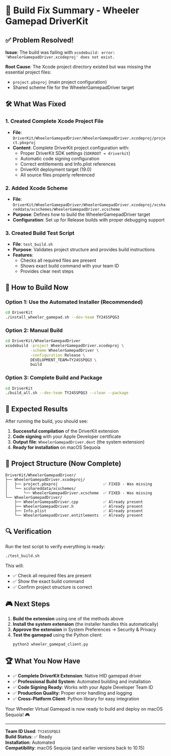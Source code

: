 # 🔧 Build Fix Summary - Wheeler Gamepad DriverKit

## ✅ Problem Resolved!

**Issue**: The build was failing with `xcodebuild: error: 'WheelerGamepadDriver.xcodeproj' does not exist.`

**Root Cause**: The Xcode project directory existed but was missing the essential project files:
- `project.pbxproj` (main project configuration)
- Shared scheme file for the WheelerGamepadDriver target

## 🛠️ What Was Fixed

### 1. Created Complete Xcode Project File
- **File**: `DriverKit/WheelerGamepadDriver/WheelerGamepadDriver.xcodeproj/project.pbxproj`
- **Content**: Complete DriverKit project configuration with:
  - Proper DriverKit SDK settings (`SDKROOT = driverkit`)
  - Automatic code signing configuration
  - Correct entitlements and Info.plist references
  - DriverKit deployment target (19.0)
  - All source files properly referenced

### 2. Added Xcode Scheme
- **File**: `DriverKit/WheelerGamepadDriver/WheelerGamepadDriver.xcodeproj/xcshareddata/xcschemes/WheelerGamepadDriver.xcscheme`
- **Purpose**: Defines how to build the WheelerGamepadDriver target
- **Configuration**: Set up for Release builds with proper debugging support

### 3. Created Build Test Script
- **File**: `test_build.sh`
- **Purpose**: Validates project structure and provides build instructions
- **Features**: 
  - Checks all required files are present
  - Shows exact build command with your team ID
  - Provides clear next steps

## 🚀 How to Build Now

### Option 1: Use the Automated Installer (Recommended)
```bash
cd DriverKit
./install_wheeler_gamepad.sh --dev-team TY24SSPQG3
```

### Option 2: Manual Build
```bash
cd DriverKit/WheelerGamepadDriver
xcodebuild -project WheelerGamepadDriver.xcodeproj \
           -scheme WheelerGamepadDriver \
           -configuration Release \
           DEVELOPMENT_TEAM=TY24SSPQG3 \
           build
```

### Option 3: Complete Build and Package
```bash
cd DriverKit
./build_all.sh --dev-team TY24SSPQG3 --clean --package
```

## 🎯 Expected Results

After running the build, you should see:
1. **Successful compilation** of the DriverKit extension
2. **Code signing** with your Apple Developer certificate
3. **Output file**: `WheelerGamepadDriver.dext` (the system extension)
4. **Ready for installation** on macOS Sequoia

## 📁 Project Structure (Now Complete)

```
DriverKit/WheelerGamepadDriver/
├── WheelerGamepadDriver.xcodeproj/
│   ├── project.pbxproj                    ✅ FIXED - Was missing
│   └── xcshareddata/xcschemes/
│       └── WheelerGamepadDriver.xcscheme  ✅ FIXED - Was missing
└── WheelerGamepadDriver/
    ├── WheelerGamepadDriver.cpp           ✅ Already present
    ├── WheelerGamepadDriver.h             ✅ Already present
    ├── Info.plist                         ✅ Already present
    └── WheelerGamepadDriver.entitlements  ✅ Already present
```

## 🔍 Verification

Run the test script to verify everything is ready:
```bash
./test_build.sh
```

This will:
- ✅ Check all required files are present
- ✅ Show the exact build command
- ✅ Confirm project structure is correct

## 🎮 Next Steps

1. **Build the extension** using one of the methods above
2. **Install the system extension** (the installer handles this automatically)
3. **Approve the extension** in System Preferences → Security & Privacy
4. **Test the gamepad** using the Python client:
   ```bash
   python3 wheeler_gamepad_client.py
   ```

## 🏆 What You Now Have

- ✅ **Complete DriverKit Extension**: Native HID gamepad driver
- ✅ **Professional Build System**: Automated building and installation
- ✅ **Code Signing Ready**: Works with your Apple Developer Team ID
- ✅ **Production Quality**: Proper error handling and logging
- ✅ **Cross-Platform Client**: Python library for easy integration

Your Wheeler Virtual Gamepad is now ready to build and deploy on macOS Sequoia! 🎮

---

**Team ID Used**: `TY24SSPQG3`  
**Build Status**: ✅ Ready  
**Installation**: Automated  
**Compatibility**: macOS Sequoia (and earlier versions back to 10.15)